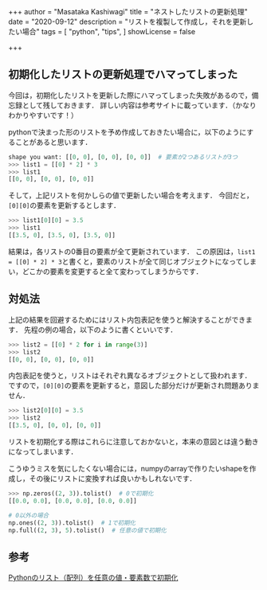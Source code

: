 +++
author = "Masataka Kashiwagi"
title = "ネストしたリストの更新処理"
date = "2020-09-12"
description = "リストを複製して作成し，それを更新したい場合"
tags = [
    "python",
    "tips",
]
showLicense = false

+++

## 初期化したリストの更新処理でハマってしまった
今回は，初期化したリストを更新した際にハマってしまった失敗があるので，備忘録として残しておきます． 
詳しい内容は参考サイトに載っています．（かなりわかりやすいです！）

pythonで決まった形のリストを予め作成しておきたい場合に，以下のようにすることがあると思います．
```python
shape you want: [[0, 0], [0, 0], [0, 0]]  # 要素が2つあるリストが3つ
>>> list1 = [[0] * 2] * 3
>>> list1
[[0, 0], [0, 0], [0, 0]]
```
そして，上記リストを何かしらの値で更新したい場合を考えます．
今回だと，`[0][0]`の要素を更新するとします．

```python
>>> list1[0][0] = 3.5
>>> list1
[[3.5, 0], [3.5, 0], [3.5, 0]]
```

結果は，各リストの0番目の要素が全て更新されています．
この原因は，`list1 = [[0] * 2] * 3`と書くと，要素のリストが全て同じオブジェクトになってしまい，どこかの要素を変更すると全て変わってしまうからです．

## 対処法
上記の結果を回避するためにはリスト内包表記を使うと解決することができます．
先程の例の場合，以下のように書くといいです．

```python
>>> list2 = [[0] * 2 for i in range(3)]
>>> list2
[[0, 0], [0, 0], [0, 0]]
```

内包表記を使うと，リストはそれぞれ異なるオブジェクトとして扱われます．  
ですので，`[0][0]`の要素を更新すると，意図した部分だけが更新され問題ありません．

```python
>>> list2[0][0] = 3.5
>>> list2
[[3.5, 0], [0, 0], [0, 0]]
```

リストを初期化する際はこれらに注意しておかないと，本来の意図とは違う動きになってしまいます．

こうゆうミスを気にしたくない場合には，numpyのarrayで作りたいshapeを作成し，その後にリストに変換すれば良いかもしれないです．

```python
>>> np.zeros((2, 3)).tolist()  # 0で初期化
[[0.0, 0.0], [0.0, 0.0], [0.0, 0.0]]

# 0以外の場合
np.ones((2, 3)).tolist()  # 1で初期化
np.full((2, 3), 5).tolist()  # 任意の値で初期化
```


## 参考
[Pythonのリスト（配列）を任意の値・要素数で初期化](https://note.nkmk.me/python-list-initialize/)